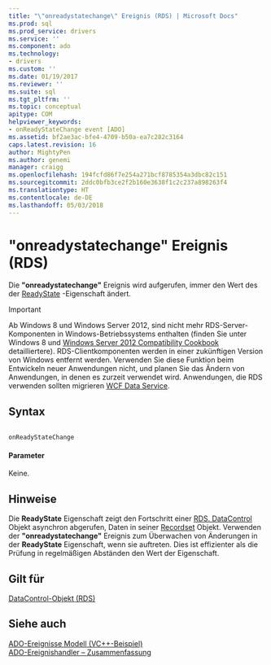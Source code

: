 ```yaml
---
title: "\"onreadystatechange\" Ereignis (RDS) | Microsoft Docs"
ms.prod: sql
ms.prod_service: drivers
ms.service: ''
ms.component: ado
ms.technology:
- drivers
ms.custom: ''
ms.date: 01/19/2017
ms.reviewer: ''
ms.suite: sql
ms.tgt_pltfrm: ''
ms.topic: conceptual
apitype: COM
helpviewer_keywords:
- onReadyStateChange event [ADO]
ms.assetid: bf2ae3ac-bfe4-4709-b50a-ea7c282c3164
caps.latest.revision: 16
author: MightyPen
ms.author: genemi
manager: craigg
ms.openlocfilehash: 194fcfd86f7e254a271bcf8785354a3dbc82c151
ms.sourcegitcommit: 2ddc0bfb3ce2f2b160e3638f1c2c237a898263f4
ms.translationtype: HT
ms.contentlocale: de-DE
ms.lasthandoff: 05/03/2018
---
```

# <a name="onreadystatechange-event-rds"></a>"onreadystatechange" Ereignis (RDS)
Die **"onreadystatechange"** Ereignis wird aufgerufen, immer den Wert des der [ReadyState](../../../ado/reference/rds-api/readystate-property-rds.md) -Eigenschaft ändert.  
  
> [!IMPORTANT]
>  Ab Windows 8 und Windows Server 2012, sind nicht mehr RDS-Server-Komponenten in Windows-Betriebssystems enthalten (finden Sie unter Windows 8 und [Windows Server 2012 Compatibility Cookbook](https://www.microsoft.com/en-us/download/details.aspx?id=27416) detailliertere). RDS-Clientkomponenten werden in einer zukünftigen Version von Windows entfernt werden. Verwenden Sie diese Funktion beim Entwickeln neuer Anwendungen nicht, und planen Sie das Ändern von Anwendungen, in denen es zurzeit verwendet wird. Anwendungen, die RDS verwenden sollten migrieren [WCF Data Service](http://go.microsoft.com/fwlink/?LinkId=199565).  
  
## <a name="syntax"></a>Syntax  
  
```  
  
onReadyStateChange  
```  
  
#### <a name="parameters"></a>Parameter  
 Keine.  
  
## <a name="remarks"></a>Hinweise  
 Die **ReadyState** Eigenschaft zeigt den Fortschritt einer [RDS. DataControl](../../../ado/reference/rds-api/datacontrol-object-rds.md) Objekt asynchron abgerufen, Daten in seiner [Recordset](../../../ado/reference/ado-api/recordset-object-ado.md) Objekt. Verwenden der **"onreadystatechange"** Ereignis zum Überwachen von Änderungen in der **ReadyState** Eigenschaft, wenn sie auftreten. Dies ist effizienter als die Prüfung in regelmäßigen Abständen den Wert der Eigenschaft.  
  
## <a name="applies-to"></a>Gilt für  
 [DataControl-Objekt (RDS)](../../../ado/reference/rds-api/datacontrol-object-rds.md)  
  
## <a name="see-also"></a>Siehe auch  
 [ADO-Ereignisse Modell (VC++-Beispiel)](../../../ado/reference/ado-api/ado-events-model-example-vc.md)   
 [ADO-Ereignishandler – Zusammenfassung](../../../ado/guide/data/ado-event-handler-summary.md)


